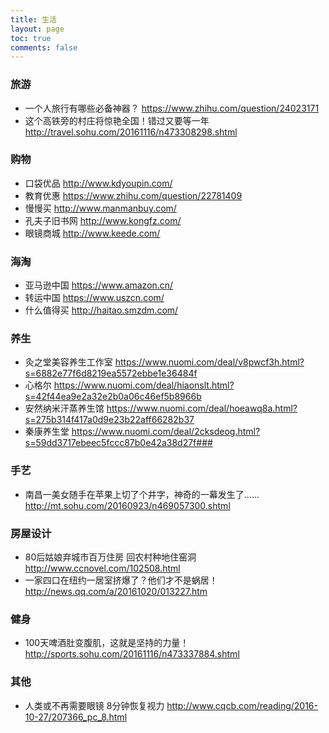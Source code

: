 ```yaml
---
title: 生活
layout: page
toc: true
comments: false
---
```

### 旅游
* 一个人旅行有哪些必备神器？
https://www.zhihu.com/question/24023171
* 这个高铁旁的村庄将惊艳全国！错过又要等一年
http://travel.sohu.com/20161116/n473308298.shtml

### 购物
* 口袋优品
http://www.kdyoupin.com/
* 教育优惠
https://www.zhihu.com/question/22781409
* 慢慢买 
http://www.manmanbuy.com/
* 孔夫子旧书网
http://www.kongfz.com/
* 眼镜商城
http://www.keede.com/

### 海淘
* 亚马逊中国
https://www.amazon.cn/
* 转运中国
https://www.uszcn.com/
* 什么值得买
http://haitao.smzdm.com/


### 养生
* 灸之堂美容养生工作室
https://www.nuomi.com/deal/v8pwcf3h.html?s=6882e77f6d8219ea5572ebbe1e36484f
* 心格尔
https://www.nuomi.com/deal/hiaonslt.html?s=42f44ea9e2a32e2b0a06c46ef5b8966b
* 安然纳米汗蒸养生馆
https://www.nuomi.com/deal/hoeawq8a.html?s=275b314f417a0d9e23b22aff66282b37
* 秦康养生堂
https://www.nuomi.com/deal/2cksdeog.html?s=59dd3717ebeec5fccc87b0e42a38d27f###

### 手艺
* 南昌一美女随手在苹果上切了个井字，神奇的一幕发生了......
http://mt.sohu.com/20160923/n469057300.shtml

### 房屋设计
* 80后姑娘弃城市百万住房 回农村种地住窑洞
http://www.ccnovel.com/102508.html
* 一家四口在纽约一居室挤爆了？他们才不是蜗居！
http://news.qq.com/a/20161020/013227.htm

### 健身
* 100天啤酒肚变腹肌，这就是坚持的力量！
http://sports.sohu.com/20161116/n473337884.shtml

### 其他
* 人类或不再需要眼镜 8分钟恢复视力
http://www.cqcb.com/reading/2016-10-27/207366_pc_8.html